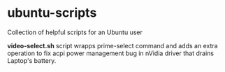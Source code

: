 # ubuntu-scripts
Collection of helpful scripts for an Ubuntu user

**video-select.sh** script wrapps prime-select command and adds an extra operation to fix 
acpi power management bug in nVidia driver that drains Laptop's battery.